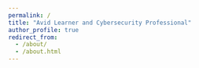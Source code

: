 ```yaml
---
permalink: /
title: "Avid Learner and Cybersecurity Professional"
author_profile: true
redirect_from: 
  - /about/
  - /about.html
---
```


